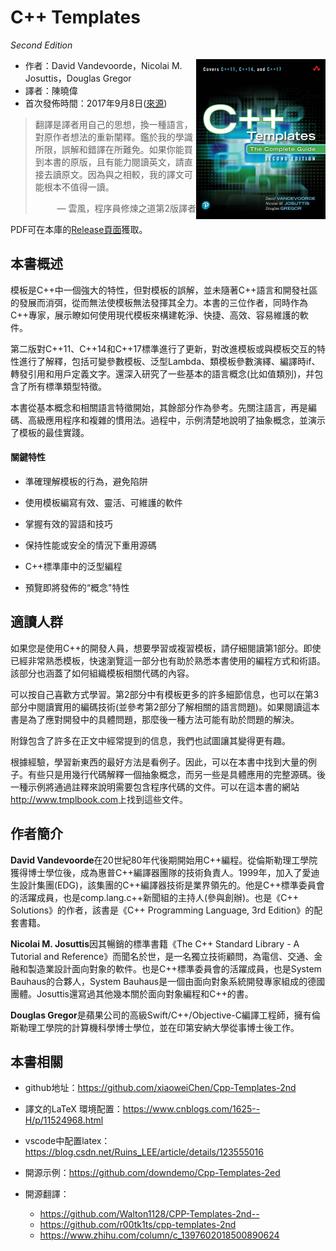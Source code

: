 # C++ Templates

*Second Edition*

<a><img src="cover.jpg" height="256px" align="right"></a>

* 作者：David Vandevoorde，Nicolai M. Josuttis，Douglas Gregor
* 譯者：陳曉偉
* 首次發佈時間：2017年9月8日([來源](https://www.amazon.com/C-Templates-Complete-Guide-2nd/dp/0321714121))

> 翻譯是譯者用自己的思想，換一種語言，對原作者想法的重新闡釋。鑑於我的學識所限，誤解和錯譯在所難免。如果你能買到本書的原版，且有能力閱讀英文，請直接去讀原文。因為與之相較，我的譯文可能根本不值得一讀。
>
> <p align="right"> — 雲風，程序員修煉之道第2版譯者</p>

PDF可在本庫的[Release頁面](https://github.com/xiaoweiChen/Cpp-Templates-2nd/releases)獲取。

## 本書概述

模板是C++中一個強大的特性，但對模板的誤解，並未隨著C++語言和開發社區的發展而消弭，從而無法使模板無法發揮其全力。本書的三位作者，同時作為C++專家，展示瞭如何使用現代模板來構建乾淨、快捷、高效、容易維護的軟件。

第二版對C++11、C++14和C++17標準進行了更新，對改進模板或與模板交互的特性進行了解釋，包括可變參數模板、泛型Lambda、類模板參數演繹、編譯時if、轉發引用和用戶定義文字。還深入研究了一些基本的語言概念(比如值類別)，幷包含了所有標準類型特徵。

本書從基本概念和相關語言特徵開始，其餘部分作為參考。先關注語言，再是編碼、高級應用程序和複雜的慣用法。過程中，示例清楚地說明了抽象概念，並演示了模板的最佳實踐。

#### 關鍵特性

- 準確理解模板的行為，避免陷阱

- 使用模板編寫有效、靈活、可維護的軟件

- 掌握有效的習語和技巧

- 保持性能或安全的情況下重用源碼

- C++標準庫中的泛型編程

- 預覽即將發佈的“概念"特性

  

## 適讀人群

如果您是使用C++的開發人員，想要學習或複習模板，請仔細閱讀第1部分。即使已經非常熟悉模板，快速瀏覽這一部分也有助於熟悉本書使用的編程方式和術語。該部分也涵蓋了如何組織模板相關代碼的內容。

可以按自己喜歡方式學習。第2部分中有模板更多的許多細節信息，也可以在第3部分中閱讀實用的編碼技術(並參考第2部分了解相關的語言問題)。如果閱讀這本書是為了應對開發中的具體問題，那麼後一種方法可能有助於問題的解決。

附錄包含了許多在正文中經常提到的信息，我們也試圖讓其變得更有趣。

根據經驗，學習新東西的最好方法是看例子。因此，可以在本書中找到大量的例子。有些只是用幾行代碼解釋一個抽象概念，而另一些是具體應用的完整源碼。後一種示例將通過註釋來說明需要包含程序代碼的文件。可以在這本書的網站<http://www.tmplbook.com>上找到這些文件。

## 作者簡介

**David Vandevoorde**在20世紀80年代後期開始用C++編程。從倫斯勒理工學院獲得博士學位後，成為惠普C++編譯器團隊的技術負責人。1999年，加入了愛迪生設計集團(EDG)，該集團的C++編譯器技術是業界領先的。他是C++標準委員會的活躍成員，也是comp.lang.c++新聞組的主持人(參與創辦)。也是《C++ Solutions》的作者，該書是《C++ Programming Language, 3rd Edition》的配套書籍。

**Nicolai M. Josuttis**因其暢銷的標準書籍《The C++ Standard Library - A Tutorial and Reference》而聞名於世，是一名獨立技術顧問，為電信、交通、金融和製造業設計面向對象的軟件。也是C++標準委員會的活躍成員，也是System Bauhaus的合夥人，System Bauhaus是一個由面向對象系統開發專家組成的德國團體。Josuttis還寫過其他幾本關於面向對象編程和C++的書。

**Douglas Gregor**是蘋果公司的高級Swift/C++/Objective-C編譯工程師，擁有倫斯勒理工學院的計算機科學博士學位，並在印第安納大學從事博士後工作。



## 本書相關

* github地址：<https://github.com/xiaoweiChen/Cpp-Templates-2nd>
* 譯文的LaTeX 環境配置：<https://www.cnblogs.com/1625--H/p/11524968.html>
* vscode中配置latex：<https://blog.csdn.net/Ruins_LEE/article/details/123555016>
* 開源示例：<https://github.com/downdemo/Cpp-Templates-2ed>
* 開源翻譯：

  * <https://github.com/Walton1128/CPP-Templates-2nd-->
  * <https://github.com/r00tk1ts/cpp-templates-2nd>
  * <https://www.zhihu.com/column/c_1397602018500890624>

